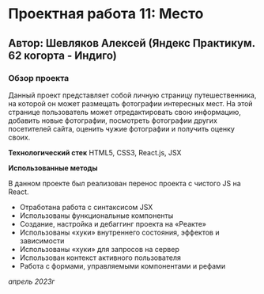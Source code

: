 # Проектная работа 11: Место

## Автор: Шевляков Алексей (Яндекс Практикум. 62 когорта - Индиго)

### Обзор проекта

Данный проект представляет собой личную страницу путешественника, на которой он может размещать фотографии интересных мест. На этой странице пользователь может отредактировать свою информацию, добавить новые фотографии, посмотреть фотографии других посетителей сайта, оценить чужие фотографии и получить оценку своих.

**Технологический стек**
HTML5, CSS3, React.js, JSX

**Использованные методы**

В данном проекте был реализован перенос проекта с чистого JS на React.

- Отработана работа с синтаксисом JSX
- Использованы функциональные компоненты
- Создание, настройка и дебаггинг проекта на «Реакте»
- Использованы «хуки» внутреннего состояния, эффектов и зависимости
- Использованы «хуки» для запросов на сервер
- Использован контекст активного пользователя
- Работа с формами, управляемыми компонентами и рефами


_апрель 2023г_

